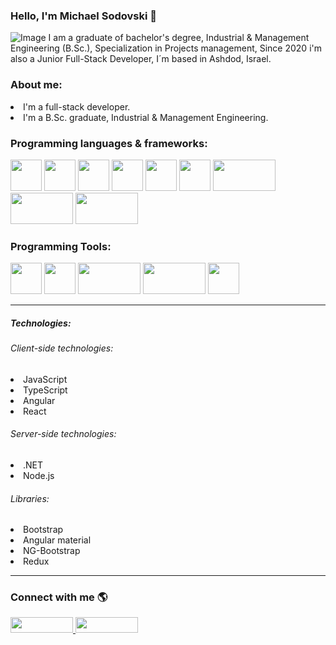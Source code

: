 ### Hello, I'm Michael Sodovski 💪
![Image](https://i.ibb.co/wWF6C2p/Welcome-To-My-Life-Facebook-Cover-Photo.png) 
I am a graduate of bachelor's degree, Industrial & Management Engineering (B.Sc.), Specialization in Projects management,
Since 2020 i'm also a Junior Full-Stack Developer, I´m based in Ashdod, Israel.

<h3> About me: </h3>
<li> I'm a full-stack developer.
<li> I'm a B.Sc. graduate, Industrial & Management Engineering.

<h3>  Programming languages & frameworks: </h3>
<img src="https://i.ibb.co/SrPWvDK/68747470733a2f2f75706c6f61642e77696b696d656469612e6f72672f77696b6970656469-Java-Script.png" width="50" height="50"/>
<img src="https://i.ibb.co/R7pH0RJ/Type-Script.png" width="50" height="50"/>
<img src="https://i.ibb.co/QfjSb5p/Angular.png" width="50" height="50"/>
<img src="https://i.ibb.co/D1HzXyL/NETCore.png" width="50" height="50"/>
<img src="https://i.ibb.co/pRD65FV/SQL.jpg" width="50" height="50"/>
<img src="https://i.ibb.co/8zPkmwJ/Csharp.png" width="50" height="50"/>
<img src="https://i.ibb.co/Mh0jXZJ/ASPNET.jpg" width="100" height="50"/>
<img src="https://i.ibb.co/HPVRBsS/React.png" width="100" height="50"/>
<img src="https://i.ibb.co/7YRQjNK/Node.png" width="100" height="50"/>
<h3> Programming Tools: </h3>
<img src="https://i.ibb.co/cNd6JhZ/Visual-Studio-Code.png" width="50" height="50"/>
<img src="https://i.ibb.co/BggNGCW/Visual-Studio.png" width="50" height="50"/>
<img src="https://i.ibb.co/LnNQVHj/Sql-Server.jpg" width="100" height="50"/>
<img src="https://www.logo.wine/a/logo/MySQL/MySQL-Logo.wine.svg" width="100" height="50"/>
<img src="https://icon-library.com/images/postman-icon/postman-icon-6.jpg" width="50" height="50"/>
<hr>
<h5> Technologies: <h5>
<h6> Client-side technologies: </h6>
<li> JavaScript
<li> TypeScript
<li> Angular
<li> React
<h6> Server-side technologies: </h6>
<li> .NET
<li> Node.js
<h6> Libraries: </h6>
<li> Bootstrap
<li> Angular material
<li> NG-Bootstrap
<li> Redux

<hr>                                                                                                                   
<h3> Connect with me 🌎 </h3>
<a href="https://www.linkedin.com/in/michael-sodovski-2563a31a0/">
  <img src="https://asougidigital.com/service/img/publicidad-linkedin/linkedin-logo.png" width="100" height="25"/>
</a>
<a href="https://www.facebook.com/michael.svanidze/">
  <img src="https://upload.wikimedia.org/wikipedia/commons/thumb/7/7c/Facebook_New_Logo_%282015%29.svg/768px-Facebook_New_Logo_%282015%29.svg.png" width="100" height="25" />
</a>


